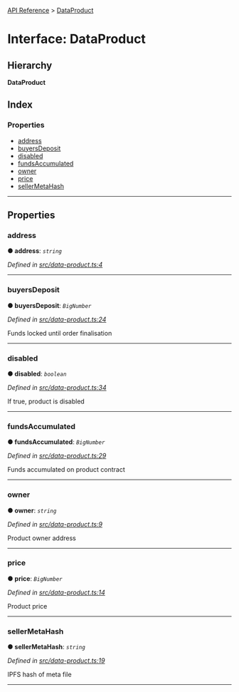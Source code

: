 [API Reference](../README.md) > [DataProduct](../interfaces/dataproduct.md)

# Interface: DataProduct

## Hierarchy

**DataProduct**

## Index

### Properties

* [address](dataproduct.md#address)
* [buyersDeposit](dataproduct.md#buyersdeposit)
* [disabled](dataproduct.md#disabled)
* [fundsAccumulated](dataproduct.md#fundsaccumulated)
* [owner](dataproduct.md#owner)
* [price](dataproduct.md#price)
* [sellerMetaHash](dataproduct.md#sellermetahash)

---

## Properties

<a id="address"></a>

###  address

**● address**: *`string`*

*Defined in [src/data-product.ts:4](https://github.com/repux/repux-web3-api/blob/47534a6/src/data-product.ts#L4)*

___
<a id="buyersdeposit"></a>

###  buyersDeposit

**● buyersDeposit**: *`BigNumber`*

*Defined in [src/data-product.ts:24](https://github.com/repux/repux-web3-api/blob/47534a6/src/data-product.ts#L24)*

Funds locked until order finalisation

___
<a id="disabled"></a>

###  disabled

**● disabled**: *`boolean`*

*Defined in [src/data-product.ts:34](https://github.com/repux/repux-web3-api/blob/47534a6/src/data-product.ts#L34)*

If true, product is disabled

___
<a id="fundsaccumulated"></a>

###  fundsAccumulated

**● fundsAccumulated**: *`BigNumber`*

*Defined in [src/data-product.ts:29](https://github.com/repux/repux-web3-api/blob/47534a6/src/data-product.ts#L29)*

Funds accumulated on product contract

___
<a id="owner"></a>

###  owner

**● owner**: *`string`*

*Defined in [src/data-product.ts:9](https://github.com/repux/repux-web3-api/blob/47534a6/src/data-product.ts#L9)*

Product owner address

___
<a id="price"></a>

###  price

**● price**: *`BigNumber`*

*Defined in [src/data-product.ts:14](https://github.com/repux/repux-web3-api/blob/47534a6/src/data-product.ts#L14)*

Product price

___
<a id="sellermetahash"></a>

###  sellerMetaHash

**● sellerMetaHash**: *`string`*

*Defined in [src/data-product.ts:19](https://github.com/repux/repux-web3-api/blob/47534a6/src/data-product.ts#L19)*

IPFS hash of meta file

___

